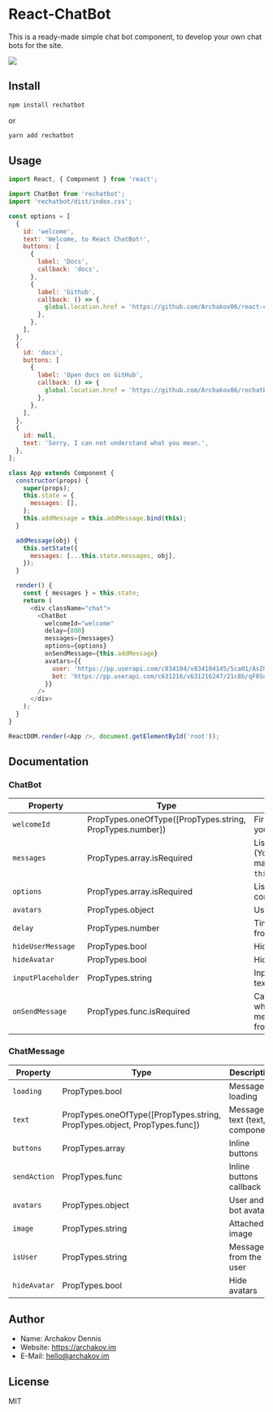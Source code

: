 # React-ChatBot

This is a ready-made simple chat bot component, to develop your own chat bots for the site.

<img src="https://hsto.org/webt/68/3j/zl/683jzl8dg5u1daqu8agqpf1ff44.gif" />

## Install

```bash
npm install rechatbot
```

or

```bash
yarn add rechatbot
```

## Usage

```js
import React, { Component } from 'react';

import ChatBot from 'rechatbot';
import 'rechatbot/dist/index.css';

const options = [
  {
    id: 'welcome',
    text: 'Welcome, to React ChatBot!',
    buttons: [
      {
        label: 'Docs',
        callback: 'docs',
      },
      {
        label: 'Github',
        callback: () => {
          global.location.href = 'https://github.com/Archakov06/react-chatbot';
        },
      },
    ],
  },
  {
    id: 'docs',
    buttons: [
      {
        label: 'Open docs on GitHub',
        callback: () => {
          global.location.href = 'https://github.com/Archakov06/rechatbot';
        },
      },
    ],
  },
  {
    id: null,
    text: 'Sorry, I can not understand what you mean.',
  },
];

class App extends Component {
  constructor(props) {
    super(props);
    this.state = {
      messages: [],
    };
    this.addMessage = this.addMessage.bind(this);
  }

  addMessage(obj) {
    this.setState({
      messages: [...this.state.messages, obj],
    });
  }

  render() {
    const { messages } = this.state;
    return (
      <div className="chat">
        <ChatBot
          welcomeId="welcome"
          delay={800}
          messages={messages}
          options={options}
          onSendMessage={this.addMessage}
          avatars={{
            user: 'https://pp.userapi.com/c834104/v834104145/5ca01/AsZGGgLNr-4.jpg',
            bot: 'https://pp.userapi.com/c631216/v631216247/21c8b/qF8SubyAdsU.jpg',
          }}
        />
      </div>
    );
  }
}

ReactDOM.render(<App />, document.getElementById('root'));
```

## Documentation

### ChatBot

| Property           | Type                                                      | Description                                                          |
| ------------------ | --------------------------------------------------------- | -------------------------------------------------------------------- |
| `welcomeId`        | PropTypes.oneOfType([PropTypes.string, PropTypes.number]) | First message when you start a chat                                  |
| `messages`         | PropTypes.array.isRequired                                | List of messages (You must be maintained in a `this.state.messages`) |
| `options`          | PropTypes.array.isRequired                                | List of all available commands                                       |
| `avatars`          | PropTypes.object                                          | User and bot avatar                                                  |
| `delay`            | PropTypes.number                                          | Time delay message from the bot                                      |
| `hideUserMessage`  | PropTypes.bool                                            | Hide user messages                                                   |
| `hideAvatar`       | PropTypes.bool                                            | Hide avatars                                                         |
| `inputPlaceholder` | PropTypes.string                                          | Input placeholder text                                               |
| `onSendMessage`    | PropTypes.func.isRequired                                 | Callback function when a new message comes from a bot or user        |

### ChatMessage

| Property     | Type                                                                      | Description                    |
| ------------ | ------------------------------------------------------------------------- | ------------------------------ |
| `loading`    | PropTypes.bool                                                            | Message is loading             |
| `text`       | PropTypes.oneOfType([PropTypes.string, PropTypes.object, PropTypes.func]) | Message text (text, component) |
| `buttons`    | PropTypes.array                                                           | Inline buttons                 |
| `sendAction` | PropTypes.func                                                            | Inline buttons callback        |
| `avatars`    | PropTypes.object                                                          | User and bot avatar            |
| `image`      | PropTypes.string                                                          | Attached image                 |
| `isUser`     | PropTypes.string                                                          | Message from the user          |
| `hideAvatar` | PropTypes.bool                                                            | Hide avatars                   |

## Author

- Name: Archakov Dennis
- Website: https://archakov.im
- E-Mail: hello@archakov.im

## License

MIT
